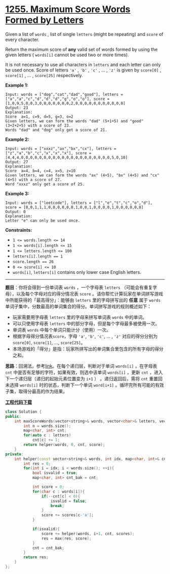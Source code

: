 # [1255. Maximum Score Words Formed by Letters](https://leetcode.com/problems/maximum-score-words-formed-by-letters/)

Given a list of `words` , list of single `letters` (might be repeating) and `score` of every character.

Return the maximum score of **any** valid set of words formed by using the given letters ( `words[i]` cannot be used two or more times).

It is not necessary to use all characters in `letters` and each letter can only be used once. Score of letters `'a'` , `'b'` , `'c'` , ... , `'z'` is given by `score[0]` , `score[1]` , ... , `score[25]` respectively.

**Example 1:**

```
Input: words = ["dog","cat","dad","good"], letters = ["a","a","c","d","d","d","g","o","o"], score = [1,0,9,5,0,0,3,0,0,0,0,0,0,0,2,0,0,0,0,0,0,0,0,0,0,0]
Output: 23
Explanation:
Score  a=1, c=9, d=5, g=3, o=2
Given letters, we can form the words "dad" (5+1+5) and "good" (3+2+2+5) with a score of 23.
Words "dad" and "dog" only get a score of 21.
```

**Example 2:**

```
Input: words = ["xxxz","ax","bx","cx"], letters = ["z","a","b","c","x","x","x"], score = [4,4,4,0,0,0,0,0,0,0,0,0,0,0,0,0,0,0,0,0,0,0,0,5,0,10]
Output: 27
Explanation:
Score  a=4, b=4, c=4, x=5, z=10
Given letters, we can form the words "ax" (4+5), "bx" (4+5) and "cx" (4+5) with a score of 27.
Word "xxxz" only get a score of 25.
```

**Example 3:**

```
Input: words = ["leetcode"], letters = ["l","e","t","c","o","d"], score = [0,0,1,1,1,0,0,0,0,0,0,1,0,0,1,0,0,0,0,1,0,0,0,0,0,0]
Output: 0
Explanation:
Letter "e" can only be used once.
```

**Constraints:**

* `1 <= words.length <= 14`
* `1 <= words[i].length <= 15`
* `1 <= letters.length <= 100`
* `letters[i].length == 1`
* `score.length == 26`
* `0 <= score[i] <= 10`
* `words[i]`,  `letters[i]` contains only lower case English letters.

-----

**题目**：你将会得到一份单词表 `words` ，一个字母表 `letters` （可能会有重复字母），以及每个字母对应的得分情况表 `score` 。请你帮忙计算玩家在单词拼写游戏中所能获得的「最高得分」：能够由 `letters` 里的字母拼写出的 **任意** 属于 `words` 单词子集中，分数最高的单词集合的得分。单词拼写游戏的规则概述如下：

* 玩家需要用字母表 `letters` 里的字母来拼写单词表 `words` 中的单词。
* 可以只使用字母表 `letters` 中的部分字母，但是每个字母最多被使用一次。
* 单词表 `words` 中每个单词只能计分（使用）一次。
* 根据字母得分情况表`score`，字母 `'a'`, `'b'`, `'c'`, ... ,  `'z'` 对应的得分分别为`score[0]`, `score[1]`, ..., `score[25]`。
* 本场游戏的「得分」是指：玩家所拼写出的单词集合里包含的所有字母的得分之和。

**思路**：回溯法，参考[link](https://leetcode.com/problems/maximum-score-words-formed-by-letters/discuss/425129/java-backtrack-similar-to-78.-Subsets-1ms-beats-100)。在每个递归层，判断对于单词 `words[i]` ，在字母表 `cnt` 中是否有足够的字符，如果有效，则选中该单词 `words[i]` ，更新 `cnt` ，进入下一个递归层（递归的起始元素位置变为 `i+1` ） 。递归返回后，需将 `cnt` 重置回未选择 `words[i]` 时的状态，判断下一个单词 `word[i+1]` 。循环完所有可能的有效子集，取得分最高的作为结果。

[**工程代码下载**](https://github.com/shenkh/leetcode)

```cpp
class Solution {
public:
    int maxScoreWords(vector<string>& words, vector<char>& letters, vector<int>& score) {
        int n = words.size();
        map<char, int> cnt;
        for(auto c : letters)
            cnt[c] += 1;
        return helper(words, 0, cnt, score);
    }
private:
    int helper(const vector<string>& words, int idx, map<char, int>& cnt, const vector<int>& scores){
        int res = 0;
        for(int i = idx; i < words.size(); ++i){
            bool isvalid = true;
            map<char, int> cnt_bak = cnt;

            int score = 0;
            for(char c : words[i]){
                if(--cnt[c] < 0){
                    isvalid = false;
                    break;
                }
                score += scores[c-'a'];
            }

            if(isvalid){
                score += helper(words, i+1, cnt, scores);
                res = max(res, score);
            }
            cnt = cnt_bak;
        }
        return res;
    }
};
```
